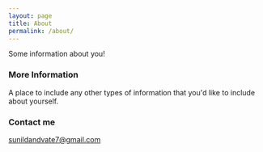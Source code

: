 ```yaml
---
layout: page
title: About
permalink: /about/
---
```


Some information about you!

### More Information

A place to include any other types of information that you'd like to include about yourself. 

### Contact me

[sunildandvate7@gmail.com](mailto:sunildandvate7@gmail.com)